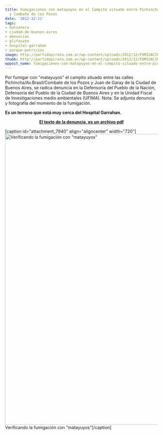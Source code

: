 ```yaml
---
title: Fumigaciones con matayuyos en el Campito situado entre Pichincha, Brasil, Garay
  y Combate de los Pozos
date: '2012-12-21'
tags:
- balvanera
- ciudad-de-buenos-aires
- denuncias
- glifosato
- hospital-garrahan
- parque-patricios
image: http://partidopirata.com.ar/wp-content/uploads/2012/12/FUMIGACIONES-CAMPITO.jpg
thumb: http://partidopirata.com.ar/wp-content/uploads/2012/12/FUMIGACIONES-CAMPITO-150x150.jpg
wppost_name: fumigaciones-con-matayuyos-en-el-campito-situado-entre-pichincha-brasil-garay-y-combate-de-los-pozos
---
```


Por fumigar con "matayuyos" el campito situado entre las calles Pichincha/Av.Brasil/Combate de los Pozos y Juan de Garay de la Ciudad de Buenos Aires, se radica denuncia en la Defensoría del Pueblo de la Nación, Defensoría del Pueblo de la Ciudad de Buenos Aires y en la Unidad Fiscal de Investigaciones medio ambientales (UFIMA). Nota: Se adjunta denuncia y fotografía del momento de la
fumigación.

<strong>Es un terreno que está muy cerca del Hospital Garrahan.</strong>
<p style="text-align: center;"><strong>
<a href="http://partidopirata.com.ar/wp-content/uploads/2012/12/Denuncia.pdf" target="_blank">El texto de la denuncia, es un archivo pdf</a>
</strong></p>


[caption id="attachment_7940" align="aligncenter" width="720"]<a href="http://partidopirata.com.ar/wp-content/uploads/2012/12/FUMIGACIONES-CAMPITO.jpg"><img class="size-full wp-image-7940" alt="Verificando la fumigación con &quot;matayuyos&quot;" src="http://partidopirata.com.ar/wp-content/uploads/2012/12/FUMIGACIONES-CAMPITO.jpg" width="720" height="960" /></a> Verificando la fumigación con "matayuyos"[/caption]
